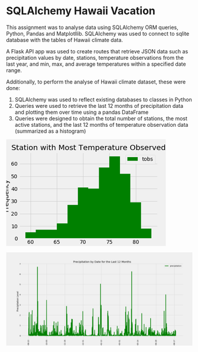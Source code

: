 

# SQLAlchemy Hawaii Vacation  

This assignment was to analyse data using SQLAlchemy ORM queries, Python, Pandas and Matplotllib.   SQLAlchemy was used to connect to sqlite database with the tables of Hawaii climate data. 

A Flask API app was used to create routes that retrieve JSON data such as precipitation values by date, stations, temperature observations from the last year, and min, max, and average temperatures within a specified date range.

Additionally, to perform the analyse of Hawaii climate dataset,  these were done: 
  1. SQLAlchemy was used to reflect existing databases to classes in Python
  2. Queries were used to retrieve the last 12 months of precipitation data and plotting them over time using a pandas DataFrame
  3. Queries were designed to obtain the total number of stations, the most active stations, and the last 12 months of temperature observation data (summarized as a histogram)

![](Images/Station%20with%20Most%20Temparature%20Observed.png)

![](Images/precipitation.png)


